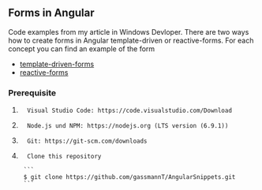 ## Forms in Angular
Code examples from my article in Windows Devloper.
There are two ways how to create forms in Angular template-driven or reactive-forms. For each concept you can find an example of the form

- [template-driven-forms](https://github.com/gassmannT/AngularSnippets/tree/master/app/forms/template-driven-form)
- [reactive-forms](https://github.com/gassmannT/AngularSnippets/tree/master/app/forms/reactive-form)


### Prerequisite
1.       Visual Studio Code: https://code.visualstudio.com/Download
2.       Node.js und NPM: https://nodejs.org (LTS version (6.9.1))
3.       Git: https://git-scm.com/downloads 
4.       Clone this repository

        ```
        $ git clone https://github.com/gassmannT/AngularSnippets.git
        ```

